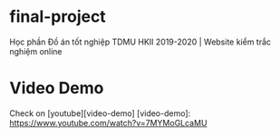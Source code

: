 # final-project
Học phần Đồ án tốt nghiệp TDMU HKII 2019-2020 | Website kiểm trắc nghiệm online

# Video Demo
Check on [youtube][video-demo]
[video-demo]: https://www.youtube.com/watch?v=7MYMoGLcaMU
